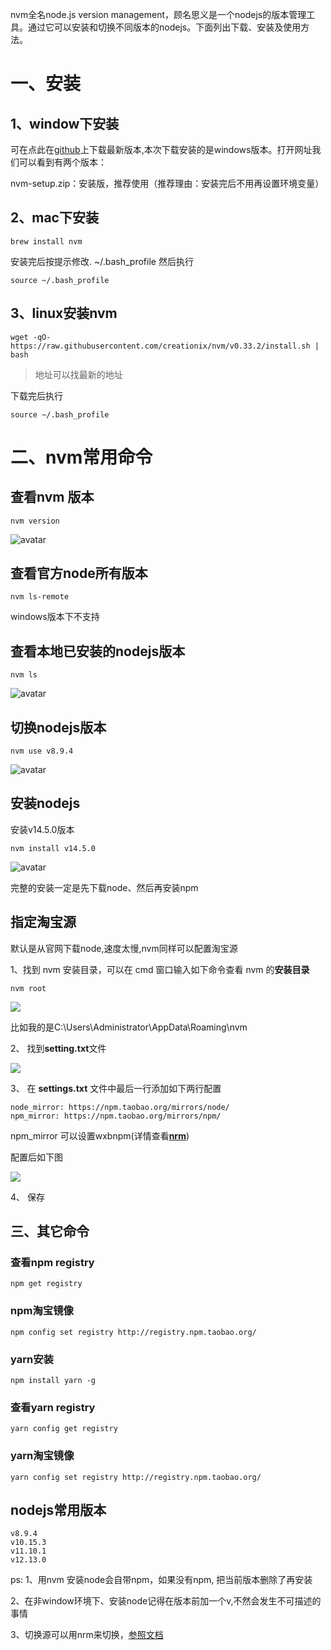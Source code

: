  nvm全名node.js version management，顾名思义是一个nodejs的版本管理工具。通过它可以安装和切换不同版本的nodejs。下面列出下载、安装及使用方法。


# 一、安装

## 1、window下安装

可在点此在[github](https://github.com/coreybutler/nvm-windows/releases)上下载最新版本,本次下载安装的是windows版本。打开网址我们可以看到有两个版本：

nvm-setup.zip：安装版，推荐使用（推荐理由：安装完后不用再设置环境变量）

## 2、mac下安装
```
brew install nvm
```
安装完后按提示修改. ~/.bash_profile
然后执行
```
source ~/.bash_profile
```

## 3、linux安装nvm
```
wget -qO- https://raw.githubusercontent.com/creationix/nvm/v0.33.2/install.sh | bash
```
> 地址可以找最新的地址

下载完后执行

```
source ~/.bash_profile
```

# 二、nvm常用命令

## 查看nvm 版本

```
nvm version
```
![avatar](img/nvm/1.png)

## 查看官方node所有版本

```
nvm ls-remote
```
windows版本下不支持

## 查看本地已安装的nodejs版本
```
nvm ls
```

![avatar](img/nvm/2.png)

## 切换nodejs版本

```
nvm use v8.9.4
```
![avatar](img/nvm/3.png)

## 安装nodejs
安装v14.5.0版本
```
nvm install v14.5.0
```
![avatar](img/nvm/4.png)

完整的安装一定是先下载node、然后再安装npm

## 指定淘宝源

默认是从官网下载node,速度太慢,nvm同样可以配置淘宝源

1、找到 nvm 安装目录，可以在 cmd 窗口输入如下命令查看 nvm 的**安装目录**

   ```
   nvm root
   ```

   ![](./img/nvm/5.png)

   比如我的是C:\Users\Administrator\AppData\Roaming\nvm

2、 找到**setting.txt**文件

   ![](./img/nvm/6.png)

3、 在 **settings.txt** 文件中最后一行添加如下两行配置

   ```
   node_mirror: https://npm.taobao.org/mirrors/node/
   npm_mirror: https://npm.taobao.org/mirrors/npm/
   ```

   npm_mirror 可以设置wxbnpm(详情查看[**nrm**](./nrm.md))

   配置后如下图

   ![](./img/nvm/7.png)

4、 保存

## 三、其它命令
### 查看npm registry

```
npm get registry
```
### npm淘宝镜像

```
npm config set registry http://registry.npm.taobao.org/
```

### yarn安装
```
npm install yarn -g
```

### 查看yarn registry
```
yarn config get registry
```
### yarn淘宝镜像

```
yarn config set registry http://registry.npm.taobao.org/
```

## nodejs常用版本

```
v8.9.4
v10.15.3
v11.10.1
v12.13.0
```

ps: 
1、用nvm 安装node会自带npm，如果没有npm, 把当前版本删除了再安装

2、在非window环境下、安装node记得在版本前加一个v,不然会发生不可描述的事情

3、切换源可以用nrm来切换，[参照文档](nrm.md)
